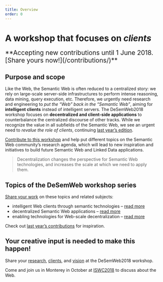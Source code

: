 ```yaml
---
title: Overview
order: 0
---
```

# A workshop that focuses on _clients_

<div style="font-size: 1.5em" markdown="1">
**Accepting new contributions until 1 June 2018. [Share yours now!](/contributions/)**
</div>

## Purpose and scope
Like the Web,
the Semantic Web is often reduced to a centralized story:
we rely on large-scale server-side infrastructures
to perform intense reasoning, data mining, query execution, etc.
Therefore, we urgently need research and engineering
to _put the “Web” back in the “Semantic Web”_,
aiming for **intelligent clients** instead of intelligent servers.
The DeSemWeb2018 workshop focuses on **decentralized and client-side applications**
to counterbalance the centralized discourse of other tracks.
While we recognize the value in all subfields of the Semantic Web,
we see an urgent need to _revalue the role of clients_,
continuing [last year’s edition](http://iswc2017.desemweb.org/).

[Contribute to this workshop](/contributions/) and help put different topics on the Semantic Web community’s research agenda,
which will lead to new inspiration and initiatives
to build future Semantic Web and Linked Data applications.

> Decentralization changes the perspective
> for Semantic Web technologies,
> and increases the scale at which we need to apply them.

## Topics of the DeSemWeb workshop series
[Share your work](/contributions/) on these topics and related subjects:

- intelligent Web clients through semantic technologies
  – [read more](/topics/#clients)
- decentralized Semantic Web applications
  – [read more](/topics/#applications)
- enabling technologies for Web-scale decentralization
  – [read more](/topics/#technologies)

Check out [last year’s contributions](http://iswc2017.desemweb.org/program/)
for inspiration.

## Your creative input is needed to make this happen!
Share your [research](/contributions/#research-articles),
[clients](/contributions/#client-challenge),
and [vision](/contributions/#vision-statements)
at the DeSemWeb2018 workshop.

Come and join us in Monterey in October at [ISWC2018](http://iswc2018.semanticweb.org/)
to discuss about the Web.
